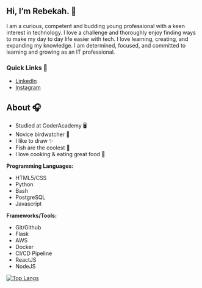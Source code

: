 ## Hi, I’m Rebekah. 👋

I am a curious, competent and budding young professional with a keen interest in technology. I love a challenge and thoroughly enjoy finding ways to make my day to day life easier with tech. I love learning, creating, and expanding my knowledge. I am determined, focused, and committed to learning and growing as an IT professional.

### Quick Links 👣
- [LinkedIn](http://www.linkedin.com/in/rebekah-heal)
- [Instagram](https://www.instagram.com/rheal3)

## About 🎧
- Studied at CoderAcademy 🖥
- Novice birdwatcher 🦉
- I like to draw ✨
- Fish are the coolest 🐡 
- I love cooking & eating great food 🍘


**Programming Languages:**
- HTML5/CSS 
- Python 
- Bash 
- PostgreSQL
- Javascript

**Frameworks/Tools:**
- Git/Github 
- Flask 
- AWS 
- Docker 
- CI/CD Pipeline
- ReactJS
- NodeJS


[![Top Langs](https://github-readme-stats.vercel.app/api/top-langs/?username=rheal3&hide=objective-c%2B%2B&langs_count=10)](https://github.com/anuraghazra/github-readme-stats)
